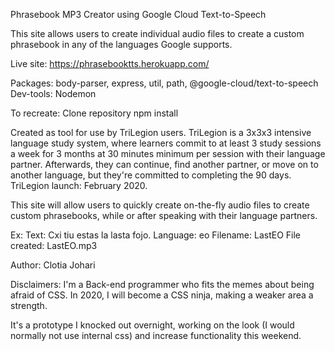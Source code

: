 Phrasebook MP3 Creator using Google Cloud Text-to-Speech

This site allows users to create individual audio files to create a custom phrasebook in any of the languages Google supports. 

Live site: https://phrasebooktts.herokuapp.com/

Packages: body-parser, express, util, path, @google-cloud/text-to-speech
Dev-tools: Nodemon

To recreate: 
Clone repository
npm install

Created as tool for use by TriLegion users. TriLegion is a 3x3x3 intensive language study system, where learners commit to at least 3 study sessions a week for 3 months at 30 minutes minimum per session with their language partner. Afterwards, they can continue, find another partner, or move on to another language, but they're committed to completing the 90 days. 
TriLegion launch: February 2020. 

This site will allow users to quickly create on-the-fly audio files to create custom phrasebooks, while or after speaking with their language partners. 

Ex:
Text: Cxi tiu estas la lasta fojo.
Language: eo
Filename: LastEO
File created: LastEO.mp3

Author: Clotia Johari

Disclaimers: I'm a Back-end programmer who fits the memes about being afraid of CSS. In 2020, I will become a CSS ninja, making a weaker area a strength.

It's a prototype I knocked out overnight, working on the look (I would normally not use internal css) and increase functionality this weekend. 
